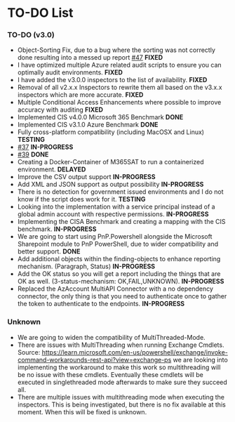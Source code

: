 # TO-DO List

### TO-DO (v3.0)
- Object-Sorting Fix, due to a bug where the sorting was not correctly done resulting into a messed up report [#47](https://github.com/asterictnl-lvdw/M365SAT/issues/47) **FIXED**
- I have optimized multiple Azure related audit scripts to ensure you can optimally audit environments. **FIXED**
- I have added the v3.0.0 inspectors to the list of availability. **FIXED**
- Removal of all v2.x.x Inspectors to rewrite them all based on the v3.x.x inspectors which are more accurate. **FIXED**
- Multiple Conditional Access Enhancements where possible to improve accuracy with auditing **FIXED**
- Implemented CIS v4.0.0 Microsoft 365 Benchmark **DONE**
- Implemented CIS v3.1.0 Azure Benchmark **DONE**
- Fully cross-platform compatibility (including MacOSX and Linux) **TESTING**
- [#37](https://github.com/asterictnl-lvdw/M365SAT/issues/37) **IN-PROGRESS**
- [#39](https://github.com/asterictnl-lvdw/M365SAT/issues/39) **DONE**
- Creating a Docker-Container of M365SAT to run a containerized environment. **DELAYED**
- Improve the CSV output support **IN-PROGRESS**
- Add XML and JSON support as output possibility **IN-PROGRESS**
- There is no detection for government issued environments and I do not know if the script does work for it. **TESTING**
- Looking into the implementation with a service principal instead of a global admin account with respective permissions. **IN-PROGRESS**
- Implementing the CISA Benchmark and creating a mapping with the CIS benchmark. **IN-PROGRESS**
- We are going to start using PnP.Powershell alongside the Microsoft Sharepoint module to PnP PowerShell, due to wider compatibility and better support. **DONE**
- Add additional objects within the finding-objects to enhance reporting mechanism. (Paragraph, Status) **IN-PROGRESS**
- Add the OK status so you will get a report including the things that are OK as well. (3-status-mechanism: OK,FAIL,UNKNOWN). **IN-PROGRESS**
- Replaced the AzAccount MultiAPI Connector with a no dependency connector, the only thing is that you need to authenticate once to gather the token to authenticate to the endpoints. **IN-PROGRESS**

### Unknown

- We are going to widen the compatibility of MultiThreaded-Mode.
- There are issues with MultiThreading when running Exchange Cmdlets. Source: https://learn.microsoft.com/en-us/powershell/exchange/invoke-command-workarounds-rest-api?view=exchange-ps we are looking into implementing the workaround to make this work so multithreading will be no issue with these cmdlets. Eventually these cmdlets will be executed in singlethreaded mode afterwards to make sure they succeed all.
- There are multiple issues with multithreading mode when executing the inspectors. This is being investigated, but there is no fix available at this moment. When this will be fixed is unknown.